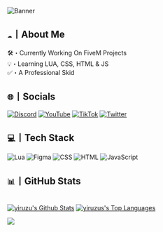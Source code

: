 ![Banner](https://i.imgur.com/pTGIim6.png)
## ` ☁️ `丨About Me
🛠️・Currently Working On FiveM Projects<br>💡・Learning LUA, CSS, HTML & JS<br>✅・A Professional Skid

## ` 🌐 `丨Socials
[![Discord](https://i.imgur.com/j9Ucn6P.png)](https://discord.com) [![YouTube](https://i.imgur.com/jBeMj7a.png)](https://youtube.com/@yiruzu) [![TikTok](https://i.imgur.com/wiYpJrM.png)](https://tiktok.com/@yiruzu) [![Twitter](https://i.imgur.com/NrfB4Fq.png)](https://twitter.com/yiruzu7)

## ` 💻 `丨Tech Stack
![Lua](https://i.imgur.com/jmbaCec.png) ![Figma](https://i.imgur.com/I2NEgO7.png) ![CSS](https://i.imgur.com/prPZyrS.png) ![HTML](https://i.imgur.com/mPxe5lU.png) ![JavaScript](https://i.imgur.com/BYbFOle.png)
 
## ` 📊 `丨GitHub Stats
<p>
  <br/>
    <a href="https://github.com/yiruzu"><img alt="yiruzu's Github Stats" src="https://github-readme-stats.vercel.app/api?username=yiruzu&theme=graywhite&hide_border=true&include_all_commits=true&count_private=true" /></a>
    <a href="https://github.com/yiruzu"><img alt="yiruzus's Top Languages" src="https://github-readme-stats.vercel.app/api/top-langs/?username=yiruzu&theme=graywhite&hide_border=true&langs_count=8&include_all_commits=true&count_private=true&layout=compact" /></a>
  <br/>
</p>

[![](https://visitcount.itsvg.in/api?id=yiruzu&label=Profile%20Views&color=12&icon=5&pretty=true)](https://github.com/yiruzu)
